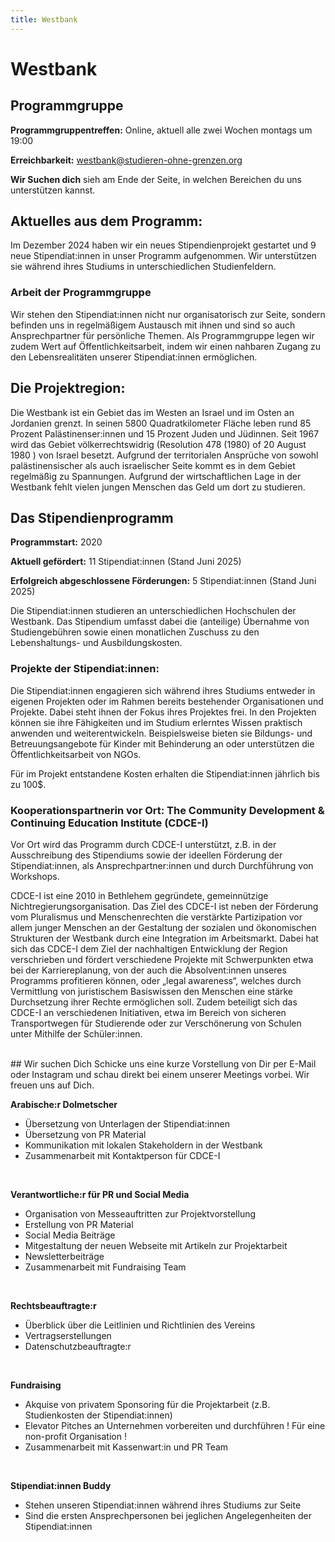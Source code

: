 ```yaml
---
title: Westbank
---
```


# Westbank

## Programmgruppe

**Programmgruppentreffen:** Online, aktuell alle zwei Wochen montags um 19:00

**Erreichbarkeit:** westbank@studieren-ohne-grenzen.org

**Wir Suchen dich** sieh am Ende der Seite, in welchen Bereichen du uns unterstützen kannst.

## Aktuelles aus dem Programm:
Im Dezember 2024 haben wir ein neues Stipendienprojekt gestartet und 9 neue Stipendiat:innen in unser Programm aufgenommen. Wir unterstützen sie während ihres Studiums in unterschiedlichen Studienfeldern.

### Arbeit der Programmgruppe
Wir stehen den Stipendiat:innen nicht nur organisatorisch zur Seite, sondern befinden uns in regelmäßigem Austausch mit ihnen und sind so auch Ansprechpartner für persönliche Themen. Als Programmgruppe legen wir zudem Wert auf Öffentlichkeitsarbeit, indem wir einen nahbaren Zugang zu den Lebensrealitäten unserer Stipendiat:innen ermöglichen. 

## Die Projektregion:
Die Westbank ist ein Gebiet das im Westen an Israel und im Osten an Jordanien grenzt. In seinen 5800 Quadratkilometer Fläche leben rund 85 Prozent Palästinenser:innen und 15 Prozent Juden und Jüdinnen. Seit 1967 wird das Gebiet völkerrechtswidrig (Resolution 478 (1980) of 20 August 1980 ) von Israel besetzt. Aufgrund der territorialen Ansprüche von sowohl palästinensischer als auch israelischer Seite kommt es in dem Gebiet regelmäßig zu Spannungen. Aufgrund der wirtschaftlichen Lage in der Westbank fehlt vielen jungen Menschen das Geld um dort zu studieren.

## Das Stipendienprogramm

**Programmstart:** 2020

**Aktuell gefördert:** 11 Stipendiat:innen (Stand Juni 2025)

**Erfolgreich abgeschlossene Förderungen:** 5 Stipendiat:innen (Stand Juni 2025)

Die Stipendiat:innen studieren an unterschiedlichen Hochschulen der Westbank. Das Stipendium umfasst dabei die (anteilige) Übernahme von Studiengebühren sowie einen monatlichen Zuschuss zu den Lebenshaltungs- und Ausbildungskosten. 

### Projekte der Stipendiat:innen: 

Die Stipendiat:innen engagieren sich während ihres Studiums entweder in eigenen Projekten oder im Rahmen bereits bestehender Organisationen und Projekte. Dabei steht ihnen der Fokus ihres Projektes frei. In den Projekten können sie ihre Fähigkeiten und im Studium erlerntes Wissen praktisch anwenden und weiterentwickeln. Beispielsweise bieten sie Bildungs- und Betreuungsangebote für Kinder mit Behinderung an oder unterstützen die Öffentlichkeitsarbeit von NGOs.

Für im Projekt entstandene Kosten erhalten die Stipendiat:innen jährlich bis zu 100$.

### Kooperationspartnerin vor Ort: The Community Development & Continuing Education Institute (CDCE-I)

Vor Ort wird das Programm durch CDCE-I unterstützt, z.B. in der Ausschreibung des Stipendiums sowie der ideellen Förderung der Stipendiat:innen, als Ansprechpartner:innen und durch Durchführung von Workshops. 

CDCE-I ist eine 2010 in Bethlehem gegründete, gemeinnützige Nichtregierungsorganisation. 
Das Ziel des CDCE-I ist neben der Förderung vom Pluralismus und Menschenrechten die verstärkte Partizipation vor allem junger Menschen an der Gestaltung der sozialen und ökonomischen Strukturen der Westbank durch eine Integration im Arbeitsmarkt. Dabei hat sich das CDCE-I dem Ziel der nachhaltigen Entwicklung der Region verschrieben und fördert verschiedene Projekte mit Schwerpunkten etwa bei der Karriereplanung, von der auch die Absolvent:innen unseres Programms profitieren können, oder „legal awareness“, welches durch Vermittlung von juristischem Basiswissen den Menschen eine stärke Durchsetzung ihrer Rechte ermöglichen soll. Zudem beteiligt sich das CDCE-I an verschiedenen Initiativen, etwa im Bereich von sicheren Transportwegen für Studierende oder zur Verschönerung von Schulen unter Mithilfe der Schüler:innen.

<br>
## Wir suchen Dich
Schicke uns eine kurze Vorstellung von Dir per E-Mail oder Instagram und schau direkt bei einem unserer Meetings vorbei. Wir freuen uns auf Dich.

<br>

**Arabische:r Dolmetscher**
- Übersetzung von Unterlagen der Stipendiat:innen
- Übersetzung von PR Material
- Kommunikation mit lokalen Stakeholdern in der Westbank
- Zusammenarbeit mit Kontaktperson für CDCE-I
<br>

**Verantwortliche:r für PR und Social Media**
- Organisation von Messeauftritten zur Projektvorstellung
- Erstellung von PR Material
- Social Media Beiträge
- Mitgestaltung der neuen Webseite mit Artikeln zur Projektarbeit
- Newsletterbeiträge
- Zusammenarbeit mit Fundraising Team
<br>

**Rechtsbeauftragte:r**
- Überblick über die Leitlinien und Richtlinien des Vereins
- Vertragserstellungen
- Datenschutzbeauftragte:r
<br>

**Fundraising**
- Akquise von privatem Sponsoring für die Projektarbeit (z.B. Studienkosten der Stipendiat:innen)
- Elevator Pitches an Unternehmen vorbereiten und durchführen
  ! Für eine non-profit Organisation !
- Zusammenarbeit mit Kassenwart:in und PR Team
<br>
  
**Stipendiat:innen Buddy**
- Stehen unseren Stipendiat:innen während ihres Studiums zur Seite
- Sind die ersten Ansprechpersonen bei jeglichen Angelegenheiten der Stipendiat:innen

